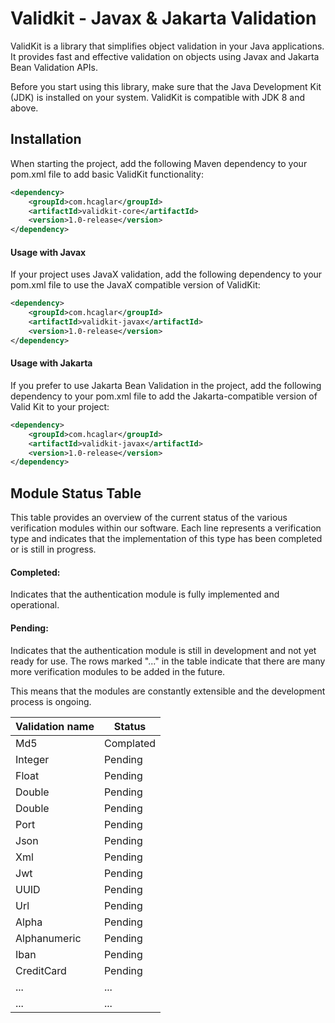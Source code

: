 
# Validkit - Javax & Jakarta Validation

ValidKit is a library that simplifies object validation in your Java applications. It provides fast and effective validation on objects using Javax and Jakarta Bean Validation APIs.

Before you start using this library, make sure that the Java Development Kit (JDK) is installed on your system. ValidKit is compatible with JDK 8 and above.



## Installation

When starting the project, add the following Maven dependency to your pom.xml file to add basic ValidKit functionality:

```xml
<dependency>
    <groupId>com.hcaglar</groupId>
    <artifactId>validkit-core</artifactId>
    <version>1.0-release</version>
</dependency>
```
#### Usage with Javax
If your project uses JavaX validation, add the following dependency to your pom.xml file to use the JavaX compatible version of ValidKit:
```xml
<dependency>
    <groupId>com.hcaglar</groupId>
    <artifactId>validkit-javax</artifactId>
    <version>1.0-release</version>
</dependency>
```

#### Usage with Jakarta
If you prefer to use Jakarta Bean Validation in the project, add the following dependency to your pom.xml file to add the Jakarta-compatible version of Valid Kit to your project:
```xml
<dependency>
    <groupId>com.hcaglar</groupId>
    <artifactId>validkit-javax</artifactId>
    <version>1.0-release</version>
</dependency>
```

## Module Status Table

This table provides an overview of the current status of the various verification modules within our software. Each line represents a verification type and indicates that the implementation of this type has been completed or is still in progress.

#### Completed:
Indicates that the authentication module is fully implemented and operational.
#### Pending:
Indicates that the authentication module is still in development and not yet ready for use.
The rows marked "..." in the table indicate that there are many more verification modules to be added in the future.

This means that the modules are constantly extensible and the development process is ongoing.

| Validation name   | Status| 
|-------------|-------------|
| Md5   | Complated  |
| Integer   | Pending   |
| Float   | Pending   |
| Double   | Pending  |
| Double   | Pending  |
| Port   | Pending  |
| Json   | Pending   |
| Xml   | Pending   |
| Jwt   | Pending   |
| UUID   | Pending   |
| Url   | Pending   |
| Alpha   | Pending   |
| Alphanumeric   | Pending   |
| Iban   | Pending   |
| CreditCard   | Pending   |
| ...   | ...   |
| ...   | ...   |







